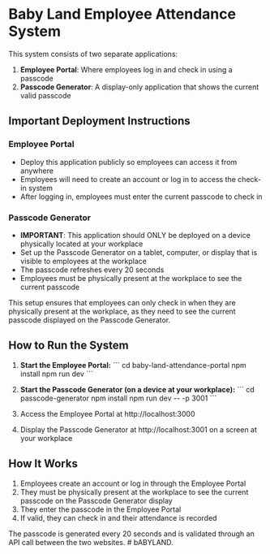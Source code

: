 # Baby Land Employee Attendance System

This system consists of two separate applications:

1. **Employee Portal**: Where employees log in and check in using a passcode
2. **Passcode Generator**: A display-only application that shows the current valid passcode

## Important Deployment Instructions

### Employee Portal
- Deploy this application publicly so employees can access it from anywhere
- Employees will need to create an account or log in to access the check-in system
- After logging in, employees must enter the current passcode to check in

### Passcode Generator
- **IMPORTANT**: This application should ONLY be deployed on a device physically located at your workplace
- Set up the Passcode Generator on a tablet, computer, or display that is visible to employees at the workplace
- The passcode refreshes every 20 seconds
- Employees must be physically present at the workplace to see the current passcode

This setup ensures that employees can only check in when they are physically present at the workplace, as they need to see the current passcode displayed on the Passcode Generator.

## How to Run the System

1. **Start the Employee Portal:**
   \`\`\`
   cd baby-land-attendance-portal
   npm install
   npm run dev
   \`\`\`

2. **Start the Passcode Generator (on a device at your workplace):**
   \`\`\`
   cd passcode-generator
   npm install
   npm run dev -- -p 3001
   \`\`\`

3. Access the Employee Portal at http://localhost:3000
4. Display the Passcode Generator at http://localhost:3001 on a screen at your workplace

## How It Works

1. Employees create an account or log in through the Employee Portal
2. They must be physically present at the workplace to see the current passcode on the Passcode Generator display
3. They enter the passcode in the Employee Portal
4. If valid, they can check in and their attendance is recorded

The passcode is generated every 20 seconds and is validated through an API call between the two websites.
#   b A B Y L A N D .  
 
